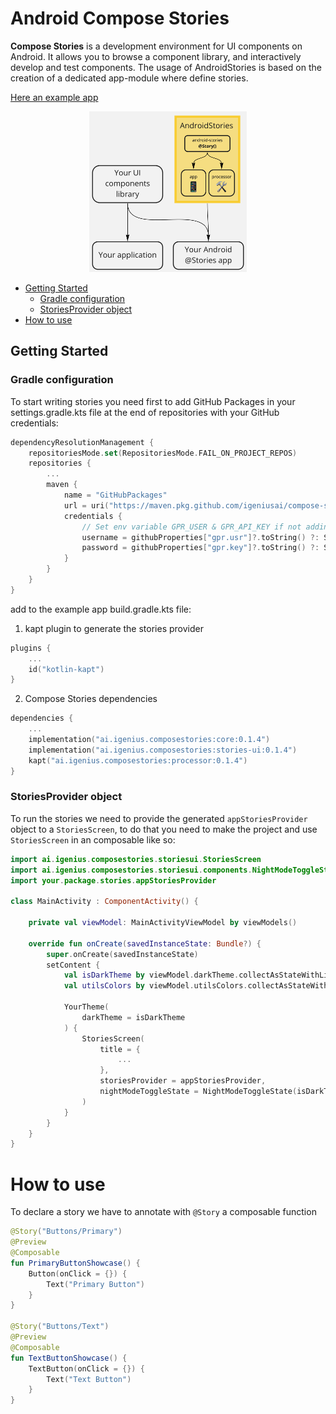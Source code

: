 Android Compose Stories
========  

**Compose Stories** is a development environment for UI components on Android.
It allows you to browse a component library, and interactively develop and test components.
The usage of AndroidStories is based on the creation of a dedicated app-module where define stories.

[Here an example app](example-app)
<p align="center">
	<img src="readme_assets/graph.png" width="50%"/>
</p>

- [Getting Started](#getting-started)
    - [Gradle configuration](#gradle-configuration)
    - [StoriesProvider object](#storiesprovider-object)
- [How to use](#how-to-use)

## Getting Started

### Gradle configuration

To start writing stories you need first to add GitHub Packages in your settings.gradle.kts file at
the end of repositories with your GitHub credentials:

```kotlin
dependencyResolutionManagement {
    repositoriesMode.set(RepositoriesMode.FAIL_ON_PROJECT_REPOS)
    repositories {
        ...
        maven {
            name = "GitHubPackages"
            url = uri("https://maven.pkg.github.com/igeniusai/compose-stories")
            credentials {
                // Set env variable GPR_USER & GPR_API_KEY if not adding a properties file
                username = githubProperties["gpr.usr"]?.toString() ?: System.getenv("GPR_USER")
                password = githubProperties["gpr.key"]?.toString() ?: System.getenv("GPR_API_KEY")
            }
        }
    }
}
```

add to the example app build.gradle.kts file:

1) kapt plugin to generate the stories provider

```kotlin
plugins {
    ...
    id("kotlin-kapt")
}
```

2) Compose Stories dependencies

```kotlin
dependencies {
    ...
    implementation("ai.igenius.composestories:core:0.1.4")
    implementation("ai.igenius.composestories:stories-ui:0.1.4")
    kapt("ai.igenius.composestories:processor:0.1.4")
}
```

### StoriesProvider object
To run the stories we need to provide the generated `appStoriesProvider` object to a `StoriesScreen`,
to do that you need to make the project and use `StoriesScreen` in an composable like so:

```kotlin
import ai.igenius.composestories.storiesui.StoriesScreen
import ai.igenius.composestories.storiesui.components.NightModeToggleState
import your.package.stories.appStoriesProvider

class MainActivity : ComponentActivity() {

    private val viewModel: MainActivityViewModel by viewModels()

    override fun onCreate(savedInstanceState: Bundle?) {
        super.onCreate(savedInstanceState)
        setContent {
            val isDarkTheme by viewModel.darkTheme.collectAsStateWithLifecycle()
            val utilsColors by viewModel.utilsColors.collectAsStateWithLifecycle()

            YourTheme(
                darkTheme = isDarkTheme
            ) {
                StoriesScreen(
                    title = {
                        ...
                    },
                    storiesProvider = appStoriesProvider,
                    nightModeToggleState = NightModeToggleState(isDarkTheme) { viewModel.setTheme(it) }
                )
            }
        }
    }
}
```

# How to use
To declare a story we have to annotate with `@Story` a composable function

```kotlin
@Story("Buttons/Primary")
@Preview
@Composable
fun PrimaryButtonShowcase() {
    Button(onClick = {}) {
        Text("Primary Button")
    }
}

@Story("Buttons/Text")
@Preview
@Composable
fun TextButtonShowcase() {
    TextButton(onClick = {}) {
        Text("Text Button")
    }
}
```